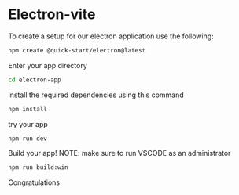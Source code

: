 # Electron-vite

To create a setup for our electron application use the following:

```Bash
npm create @quick-start/electron@latest
```

Enter your app directory
```Bash
cd electron-app
```

install the required dependencies using this command
```Bash
npm install
```

try your app
```Bash
npm run dev
```

Build your app!
NOTE: make sure to run VSCODE as an administrator

```Bash
npm run build:win
```

Congratulations

